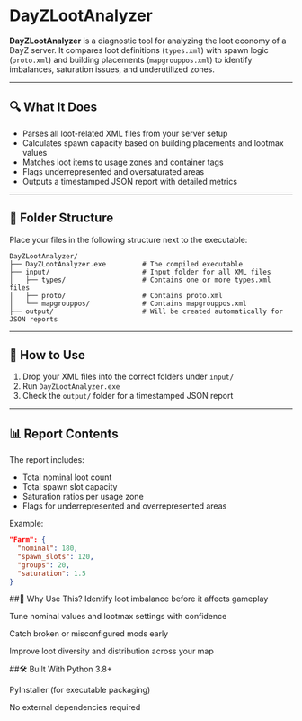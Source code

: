 # DayZLootAnalyzer

**DayZLootAnalyzer** is a diagnostic tool for analyzing the loot economy of a DayZ server. It compares loot definitions (`types.xml`) with spawn logic (`proto.xml`) and building placements (`mapgrouppos.xml`) to identify imbalances, saturation issues, and underutilized zones.

---

## 🔍 What It Does

- Parses all loot-related XML files from your server setup
- Calculates spawn capacity based on building placements and lootmax values
- Matches loot items to usage zones and container tags
- Flags underrepresented and oversaturated areas
- Outputs a timestamped JSON report with detailed metrics

---

## 📁 Folder Structure

Place your files in the following structure next to the executable:

```
DayZLootAnalyzer/
├── DayZLootAnalyzer.exe         # The compiled executable
├── input/                       # Input folder for all XML files
│   ├── types/                   # Contains one or more types.xml files
│   ├── proto/                   # Contains proto.xml
│   └── mapgrouppos/             # Contains mapgrouppos.xml
├── output/                      # Will be created automatically for JSON reports
```

---

## 🚀 How to Use

1. Drop your XML files into the correct folders under `input/`
2. Run `DayZLootAnalyzer.exe`
3. Check the `output/` folder for a timestamped JSON report

---

## 📊 Report Contents

The report includes:

- Total nominal loot count
- Total spawn slot capacity
- Saturation ratios per usage zone
- Flags for underrepresented and overrepresented areas

Example:
```json
"Farm": {
  "nominal": 180,
  "spawn_slots": 120,
  "groups": 20,
  "saturation": 1.5
}
```
##🧠 Why Use This?
Identify loot imbalance before it affects gameplay

Tune nominal values and lootmax settings with confidence

Catch broken or misconfigured mods early

Improve loot diversity and distribution across your map

##🛠️ Built With
Python 3.8+

PyInstaller (for executable packaging)

No external dependencies required
